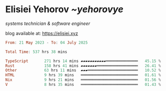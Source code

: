 # Elisiei Yehorov *~yehorovye*

*systems technician & software engineer*

blog available at: https://elisiei.xyz

<!--START_SECTION:waka-->

```haskell
From: 21 May 2023 - To: 04 July 2025

Total Time: 537 hrs 38 mins

TypeScript       271 hrs 14 mins ▰▰▰▰▰▰▰▰▰▰▰══════════════   45.15 %
Rust             158 hrs 41 mins ▰▰▰▰▰▰▰══════════════════   26.41 %
Other            63 hrs 11 mins  ▰▰▰══════════════════════   10.52 %
HTML             9 hrs 39 mins   ═════════════════════════   01.61 %
Nix              9 hrs 21 mins   ═════════════════════════   01.56 %
V                8 hrs 35 mins   ═════════════════════════   01.43 %
```

<!--END_SECTION:waka-->
